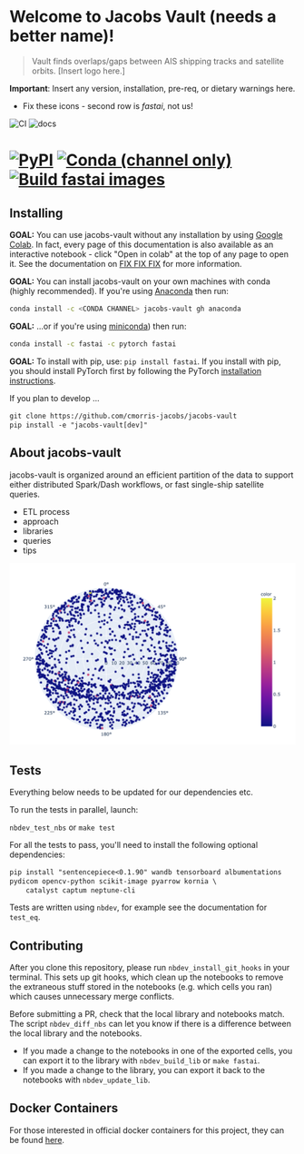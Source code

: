 # Welcome to Jacobs Vault (needs a better name)!
> Vault finds overlaps/gaps between AIS shipping tracks and satellite orbits. [Insert logo here.]


**Important**: Insert any version, installation, pre-req, or dietary warnings here.
* Fix these icons - second row is _fastai_, not us!

![CI](https://github.com/cmorris-jacobs/jacobs-vault/workflows/CI/badge.svg) ![docs](https://github.com/cmorris-jacobs/jacobs-vault/workflows/docs/badge.svg)

# [![PyPI](https://img.shields.io/pypi/v/fastai?color=blue&label=pypi%20version)](https://pypi.org/project/fastai/#description) [![Conda (channel only)](https://img.shields.io/conda/vn/fastai/fastai?color=seagreen&label=conda%20version)](https://anaconda.org/fastai/fastai) [![Build fastai images](https://github.com/fastai/docker-containers/workflows/Build%20fastai%20images/badge.svg)](https://github.com/fastai/docker-containers) 

## Installing

**GOAL:** You can use jacobs-vault without any installation by using [Google Colab](https://colab.research.google.com/). In fact, every page of this documentation is also available as an interactive notebook - click "Open in colab" at the top of any page to open it. See the documentation on [FIX FIX FIX](https://NotDone/start_colab) for more information.

**GOAL:**
You can install jacobs-vault on your own machines with conda (highly recommended). If you're using [Anaconda](https://www.anaconda.com/products/individual) then run:
```bash
conda install -c <CONDA CHANNEL> jacobs-vault gh anaconda
```

**GOAL:**
...or if you're using [miniconda](https://docs.conda.io/en/latest/miniconda.html)) then run:
```bash
conda install -c fastai -c pytorch fastai
```

**GOAL:**
To install with pip, use: `pip install fastai`. If you install with pip, you should install PyTorch first by following the PyTorch [installation instructions](https://pytorch.org/get-started/locally/).

If you plan to develop ...

``` 
git clone https://github.com/cmorris-jacobs/jacobs-vault
pip install -e "jacobs-vault[dev]"
``` 

## About jacobs-vault

jacobs-vault is organized around an efficient partition of the data to support either distributed Spark/Dash workflows, or fast single-ship satellite queries. 

* ETL process
* approach
* libraries
* queries
* tips


<img alt="Satellites Visible" src="nbs/images/polar_plot.png" width="600">

## Tests

Everything below needs to be updated for our dependencies etc. 

To run the tests in parallel, launch:

`nbdev_test_nbs` or `make test`

For all the tests to pass, you'll need to install the following optional dependencies:

```
pip install "sentencepiece<0.1.90" wandb tensorboard albumentations pydicom opencv-python scikit-image pyarrow kornia \
    catalyst captum neptune-cli
```

Tests are written using `nbdev`, for example see the documentation for `test_eq`.

## Contributing

After you clone this repository, please run `nbdev_install_git_hooks` in your terminal. This sets up git hooks, which clean up the notebooks to remove the extraneous stuff stored in the notebooks (e.g. which cells you ran) which causes unnecessary merge conflicts.

Before submitting a PR, check that the local library and notebooks match. The script `nbdev_diff_nbs` can let you know if there is a difference between the local library and the notebooks.

- If you made a change to the notebooks in one of the exported cells, you can export it to the library with `nbdev_build_lib` or `make fastai`.
- If you made a change to the library, you can export it back to the notebooks with `nbdev_update_lib`.

## Docker Containers

For those interested in official docker containers for this project, they can be found [here](https://github.com/fastai/docker-containers#fastai).
